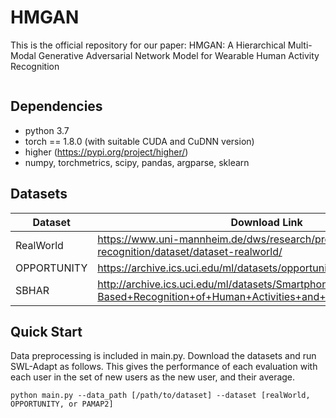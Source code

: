 # HMGAN

This is the official repository for our paper: HMGAN: A Hierarchical Multi-Modal Generative Adversarial Network Model for Wearable Human Activity Recognition

![]()

## Dependencies

* python 3.7
* torch == 1.8.0 (with suitable CUDA and CuDNN version)
* higher (https://pypi.org/project/higher/)
* numpy, torchmetrics, scipy, pandas, argparse, sklearn

## Datasets

| Dataset | Download Link |
| -- | -- |
| RealWorld | https://www.uni-mannheim.de/dws/research/projects/activity-recognition/dataset/dataset-realworld/ |
| OPPORTUNITY | https://archive.ics.uci.edu/ml/datasets/opportunity+activity+recognition |
| SBHAR | http://archive.ics.uci.edu/ml/datasets/Smartphone-Based+Recognition+of+Human+Activities+and+Postural+Transitions |

## Quick Start

Data preprocessing is included in main.py. Download the datasets and run SWL-Adapt as follows. This gives the performance of each evaluation with each user in the set of new users as the new user, and their average.
```
python main.py --data_path [/path/to/dataset] --dataset [realWorld, OPPORTUNITY, or PAMAP2] 
```

